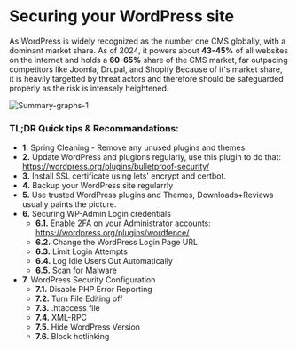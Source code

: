 # Securing your WordPress site

As WordPress is widely recognized as the number one CMS globally, with a dominant market share. As of 2024, it powers about **43-45%** of all websites on the internet and holds a **60-65%** share of the CMS market, far outpacing competitors like Joomla, Drupal, and Shopify
Because of it's market share, it is heavily targetted by threat actors and therefore should be safeguarded properly as the risk is intensely heightened.

![Summary-graphs-1](https://github.com/user-attachments/assets/750ba9ce-3412-4707-a286-cc77e5e3ae28)



### TL;DR Quick tips & Recommandations:
* **1.** Spring Cleaning - Remove any unused plugins and themes.
* **2.** Update WordPress and plugions regularly, use this plugin to do that: https://wordpress.org/plugins/bulletproof-security/
* **3.** Install SSL certificate using lets' encrypt and certbot.
* **4.** Backup your WordPress site regularrly
* **5.** Use trusted WordPress plugins and Themes, Downloads+Reviews usually paints the picture.
* **6.** Securing WP-Admin Login credentials
  * **6.1.** Enable 2FA on your Administrator accounts: https://wordpress.org/plugins/wordfence/
  * **6.2.** Change the WordPress Login Page URL
  * **6.3.** Limit Login Attempts
  * **6.4.** Log Idle Users Out Automatically
  * **6.5.** Scan for Malware
* **7.** WordPress Security Configuration
  * **7.1.** Disable PHP Error Reporting
  * **7.2.** Turn File Editing off
  * **7.3.** .htaccess file
  * **7.4.** XML-RPC
  * **7.5.** Hide WordPress Version
  * **7.6.** Block hotlinking
